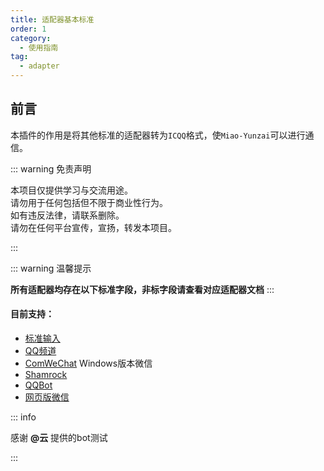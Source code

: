 ```yaml
---
title: 适配器基本标准
order: 1
category:
  - 使用指南
tag:
  - adapter
---
```


## 前言

本插件的作用是将其他标准的适配器转为`ICQQ`格式，使`Miao-Yunzai`可以进行通信。  

::: warning 免责声明

本项目仅提供学习与交流用途。  
请勿用于任何包括但不限于商业性行为。  
如有违反法律，请联系删除。  
请勿在任何平台宣传，宣扬，转发本项目。

:::

::: warning 温馨提示

**所有适配器均存在以下标准字段，非标字段请查看对应适配器文档**
:::


#### 目前支持：  
- [标准输入](./Stdin.md)
- [QQ频道](./QQGuild.md)
- [ComWeChat](./ComWeChat.md)   Windows版本微信
- [Shamrock](./Shamrock.md)
- [QQBot](./QQBot.md)
- [网页版微信](./web-WeChat.md)


::: info 

感谢 **@云** 提供的bot测试

:::